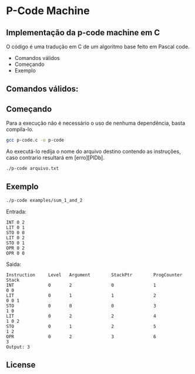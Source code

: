 # P-Code Machine
## Implementação da p-code machine em C

O código é uma tradução em C de um algoritmo base feito em Pascal code. 

- Comandos válidos
- Começando
- Exemplo

## Comandos válidos:


## Começando

Para a execução não é necessário o uso de nenhuma dependência, basta compila-lo.

```sh
gcc p-code.c -o p-code
```

Ao executá-lo redija o nome do arquivo destino contendo as instruções, caso contrario resultará em [erro][PlDb].

```sh
./p-code arquivo.txt
```

## Exemplo

```sh
./p-code examples/sum_1_and_2
```
Entrada:
```
INT 0 2
LIT 0 1
STO 0 0
LIT 0 2
STO 0 1
OPR 0 2
OPR 0 0
```
Saida:
```
Instruction     Level   Argument        StackPtr        ProgCounter     Stack
INT             0       2               0               1               0 0 
LIT             0       1               1               2               0 0 1 
STO             0       0               0               3               1 0 
LIT             0       2               2               4               1 0 2 
STO             0       1               2               5               1 2 
OPR             0       2               3               6               3 
Output: 3
```
## License
